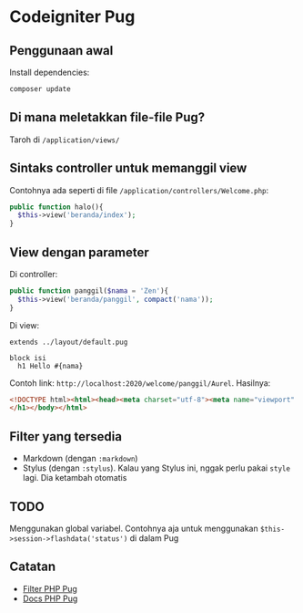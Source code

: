 # Codeigniter Pug

## Penggunaan awal

Install dependencies:

```bash
composer update
```

## Di mana meletakkan file-file Pug?

Taroh di `/application/views/`

## Sintaks controller untuk memanggil view

Contohnya ada seperti di file `/application/controllers/Welcome.php`:

```php
public function halo(){
  $this->view('beranda/index');
}
```

## View dengan parameter

Di controller:

```php
public function panggil($nama = 'Zen'){
  $this->view('beranda/panggil', compact('nama'));
}
```

Di view:

```pug
extends ../layout/default.pug

block isi
  h1 Hello #{nama}
```

Contoh link: `http://localhost:2020/welcome/panggil/Aurel`. Hasilnya:

```html
<!DOCTYPE html><html><head><meta charset="utf-8"><meta name="viewport" content="width=device-width, initial-scale=1, user-scalable=no"><title>Hello world</title></head><body><h1>Hello Aurel
</h1></body></html>
```

## Filter yang tersedia

- Markdown (dengan `:markdown`)
- Stylus (dengan `:stylus`). Kalau yang Stylus ini, nggak perlu pakai `style` lagi. Dia ketambah otomatis

## TODO

Menggunakan global variabel. Contohnya aja untuk menggunakan `$this->session->flashdata('status')` di dalam Pug

## Catatan

- [Filter PHP Pug](http://pug-filters.selfbuild.fr/)
- [Docs PHP Pug](https://devhub.io/repos/pug-php-pug)